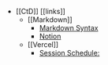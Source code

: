 - [[CtD]] [[links]]
	- [[Markdown]]
		- [Markdown Syntax](https://tinyurl.com/yq7etfx6)
		- [Notion](https://adaptive-rainbow-77a.notion.site/Markdown-ef2831b3b93e4a2f883e9e4b0611ab0a?pvs=4)
	- [[Vercel]]
		- [Session Schedule:](https://tinyurl.com/ylqw49do)